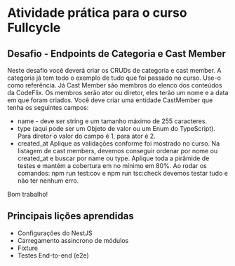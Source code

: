 # Atividade prática para o curso Fullcycle

## Desafio - Endpoints de Categoria e Cast Member
Neste desafio você deverá criar os CRUDs de categoria e cast member.
A categoria já tem todo o exemplo de tudo que foi passado no curso. Use-o como referência.
Já Cast Member são membros do elenco dos conteúdos da CodeFlix. Os membros serão ator ou diretor, eles terão um nome e a data em que foram criados.
Você deve criar uma entidade CastMember que tenha os seguintes campos:
- name - deve ser string e um tamanho máximo de 255 caracteres.
- type (aqui pode ser um Objeto de valor ou um Enum do TypeScript). Para diretor o valor do campo é 1, para ator é 2.
- created_at
Aplique as validações conforme foi mostrado no curso.
Na listagem de cast members, devemos conseguir ordenar por nome ou created_at e buscar por name ou type.
Aplique toda a pirâmide de testes e mantém a cobertura em no mínimo em 80%.
Ao rodar os comandos: npm run test:cov e npm run tsc:check devemos testar tudo e não ter nenhum erro.

Bom trabalho!

## Principais lições aprendidas
- Configurações do NestJS
- Carregamento assincrono de módulos
- Fixture
- Testes End-to-end (e2e)